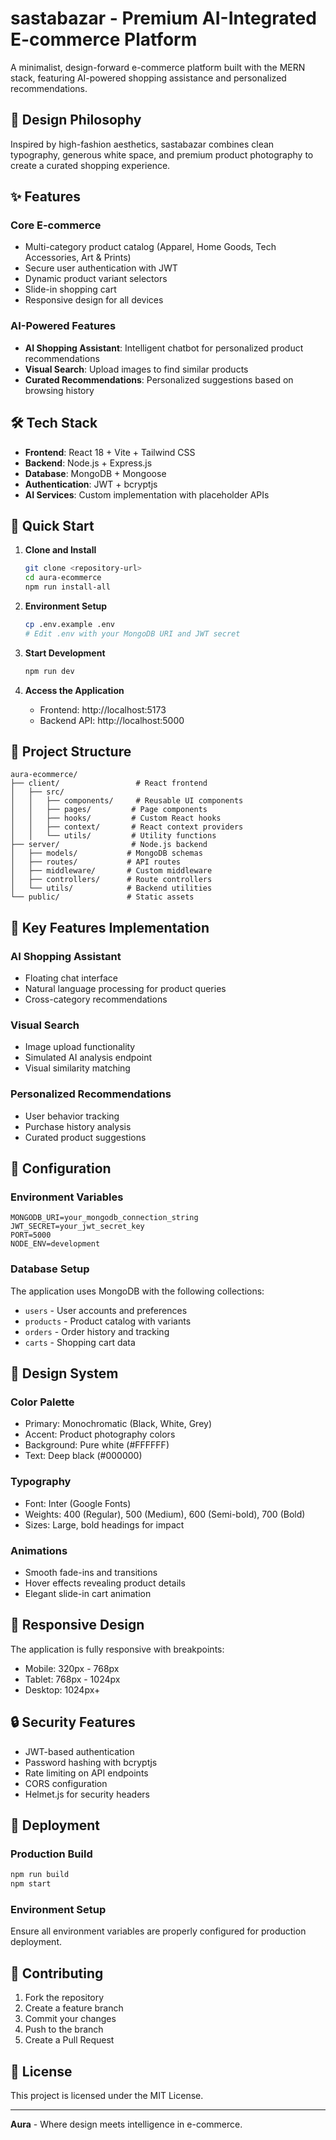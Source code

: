 # sastabazar - Premium AI-Integrated E-commerce Platform

A minimalist, design-forward e-commerce platform built with the MERN stack, featuring AI-powered shopping assistance and personalized recommendations.

## 🎨 Design Philosophy

Inspired by high-fashion aesthetics, sastabazar combines clean typography, generous white space, and premium product photography to create a curated shopping experience.

## ✨ Features

### Core E-commerce

- Multi-category product catalog (Apparel, Home Goods, Tech Accessories, Art & Prints)
- Secure user authentication with JWT
- Dynamic product variant selectors
- Slide-in shopping cart
- Responsive design for all devices

### AI-Powered Features

- **AI Shopping Assistant**: Intelligent chatbot for personalized product recommendations
- **Visual Search**: Upload images to find similar products
- **Curated Recommendations**: Personalized suggestions based on browsing history

## 🛠 Tech Stack

- **Frontend**: React 18 + Vite + Tailwind CSS
- **Backend**: Node.js + Express.js
- **Database**: MongoDB + Mongoose
- **Authentication**: JWT + bcryptjs
- **AI Services**: Custom implementation with placeholder APIs

## 🚀 Quick Start

1. **Clone and Install**

   ```bash
   git clone <repository-url>
   cd aura-ecommerce
   npm run install-all
   ```

2. **Environment Setup**

   ```bash
   cp .env.example .env
   # Edit .env with your MongoDB URI and JWT secret
   ```

3. **Start Development**

   ```bash
   npm run dev
   ```

4. **Access the Application**
   - Frontend: http://localhost:5173
   - Backend API: http://localhost:5000

## 📁 Project Structure

```
aura-ecommerce/
├── client/                 # React frontend
│   ├── src/
│   │   ├── components/     # Reusable UI components
│   │   ├── pages/         # Page components
│   │   ├── hooks/         # Custom React hooks
│   │   ├── context/       # React context providers
│   │   └── utils/         # Utility functions
├── server/                # Node.js backend
│   ├── models/           # MongoDB schemas
│   ├── routes/           # API routes
│   ├── middleware/       # Custom middleware
│   ├── controllers/      # Route controllers
│   └── utils/            # Backend utilities
└── public/               # Static assets
```

## 🎯 Key Features Implementation

### AI Shopping Assistant

- Floating chat interface
- Natural language processing for product queries
- Cross-category recommendations

### Visual Search

- Image upload functionality
- Simulated AI analysis endpoint
- Visual similarity matching

### Personalized Recommendations

- User behavior tracking
- Purchase history analysis
- Curated product suggestions

## 🔧 Configuration

### Environment Variables

```env
MONGODB_URI=your_mongodb_connection_string
JWT_SECRET=your_jwt_secret_key
PORT=5000
NODE_ENV=development
```

### Database Setup

The application uses MongoDB with the following collections:

- `users` - User accounts and preferences
- `products` - Product catalog with variants
- `orders` - Order history and tracking
- `carts` - Shopping cart data

## 🎨 Design System

### Color Palette

- Primary: Monochromatic (Black, White, Grey)
- Accent: Product photography colors
- Background: Pure white (#FFFFFF)
- Text: Deep black (#000000)

### Typography

- Font: Inter (Google Fonts)
- Weights: 400 (Regular), 500 (Medium), 600 (Semi-bold), 700 (Bold)
- Sizes: Large, bold headings for impact

### Animations

- Smooth fade-ins and transitions
- Hover effects revealing product details
- Elegant slide-in cart animation

## 📱 Responsive Design

The application is fully responsive with breakpoints:

- Mobile: 320px - 768px
- Tablet: 768px - 1024px
- Desktop: 1024px+

## 🔒 Security Features

- JWT-based authentication
- Password hashing with bcryptjs
- Rate limiting on API endpoints
- CORS configuration
- Helmet.js for security headers

## 🚀 Deployment

### Production Build

```bash
npm run build
npm start
```

### Environment Setup

Ensure all environment variables are properly configured for production deployment.

## 🤝 Contributing

1. Fork the repository
2. Create a feature branch
3. Commit your changes
4. Push to the branch
5. Create a Pull Request

## 📄 License

This project is licensed under the MIT License.

---

**Aura** - Where design meets intelligence in e-commerce.
